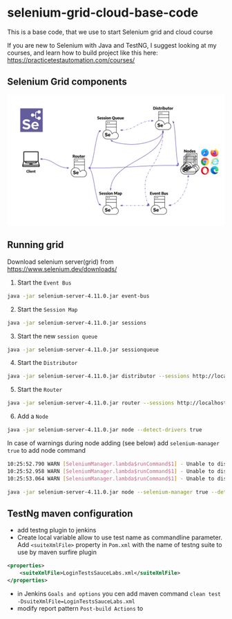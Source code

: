 # selenium-grid-cloud-base-code
This is a base code, that we use to start Selenium grid and cloud course

If you are new to Selenium with Java and TestNG, I suggest looking at my courses, and learn how to build project like this here: https://practicetestautomation.com/courses/

## Selenium Grid components
![img.png](img.png)

## Running grid

Download selenium server(grid) from https://www.selenium.dev/downloads/
1. Start the `Event Bus` 
```bash
java -jar selenium-server-4.11.0.jar event-bus
```
2. Start the `Session Map`
```bash
java -jar selenium-server-4.11.0.jar sessions
```
3. Start the new `session queue`
```bash
java -jar selenium-server-4.11.0.jar sessionqueue
```
4. Start the `Distributor`
```bash
java -jar selenium-server-4.11.0.jar distributor --sessions http://localhost:5556 --sessionqueue http://localhost:5559 --bind-bus false 
```
5. Start the `Router`
```bash
java -jar selenium-server-4.11.0.jar router --sessions http://localhost:5556 --distributor http://localhost:5553 --sessionqueue http://localhost:5559
```
6. Add a `Node`
```bash
java -jar selenium-server-4.11.0.jar node --detect-drivers true
```
In case of warnings during node adding (see below) add `selenium-manager true` to add node command
```bash
10:25:52.790 WARN [SeleniumManager.lambda$runCommand$1] - Unable to discover proper msedgedriver version in offline mode
10:25:52.958 WARN [SeleniumManager.lambda$runCommand$1] - Unable to discover proper geckodriver version in offline mode
10:25:53.064 WARN [SeleniumManager.lambda$runCommand$1] - Unable to discover proper IEDriverServer version in offline mode
```
```bash
java -jar selenium-server-4.11.0.jar node --selenium-manager true --detect-drivers true
```

## TestNg maven configuration

- add testng plugin to jenkins
- Create local variable allow to use test name as commandline parameter. Add `<suiteXmlFile>` property in `Pom.xml` with the name of testng suite to use by maven surfire plugin
```xml
<properties>
    <suiteXmlFile>LoginTestsSauceLabs.xml</suiteXmlFile>
</properties>
```
- in Jenkins `Goals and options` you cen add maven command `clean test -DsuiteXmlFile=LoginTestsSauceLabs.xml`
- modify report pattern `Post-build Actions` to 